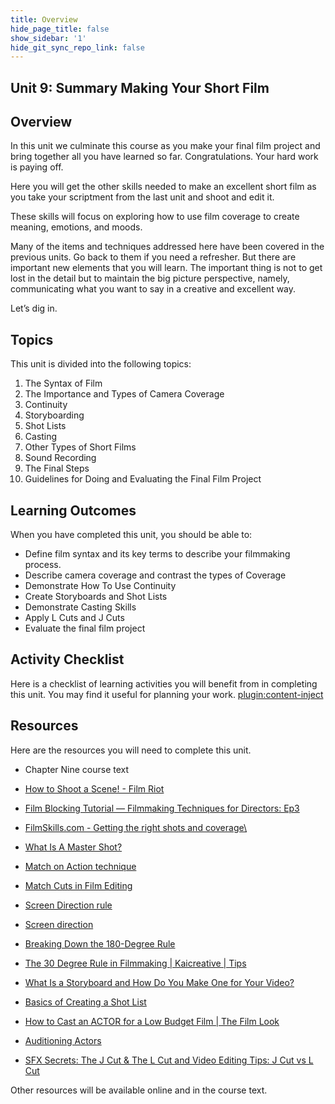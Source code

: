 ```yaml
---
title: Overview
hide_page_title: false
show_sidebar: '1'
hide_git_sync_repo_link: false
---
```


## Unit 9: Summary Making Your Short Film

## Overview

In this unit we culminate this course as you make your final film project and bring together all you have learned so far. Congratulations. Your hard work is paying off.

Here you will get the other skills needed to make an excellent short film as you take your scriptment from the last unit and shoot and edit it.

These skills will focus on exploring how to use film coverage to create meaning, emotions, and moods.

Many of the items and techniques addressed here have been covered in the previous units. Go back to them if you need a refresher. But there are important new elements that you will learn. The important thing is not to get lost in the detail but to maintain the big picture perspective, namely, communicating what you want to say in a creative and excellent way.

Let’s dig in.

## Topics

This unit is divided into the following topics:

1. The Syntax of Film
1. The Importance and Types of Camera Coverage
1. Continuity
1. Storyboarding
1. Shot Lists
1. Casting
1. Other Types of Short Films
1. Sound Recording
1. The Final Steps
1. Guidelines for Doing and Evaluating the Final Film Project

## Learning Outcomes

When you have completed this unit, you should be able to:

  - Define film syntax and its key terms to describe your filmmaking process.
  - Describe camera coverage and contrast the types of Coverage
  - Demonstrate How To Use Continuity
  - Create Storyboards and Shot Lists
  - Demonstrate Casting Skills
  - Apply L Cuts and J Cuts
  - Evaluate the final film project

## Activity Checklist

Here is a checklist of learning activities you will benefit from in completing this unit. You may find it useful for planning your work.
[plugin:content-inject](_schedule)
## Resources

Here are the resources you will need to complete this unit.

  - Chapter Nine course text

  - <a href="https://www.youtube.com/watch?v=IK2IAEO-FUI"> How to Shoot a Scene\! - Film Riot </a>
  - <a href="https://www.youtube.com/watch?v=9AGaECt9j4g"> Film Blocking Tutorial — Filmmaking Techniques for Directors: Ep3 </a>
  - <a href="https://www.youtube.com/watch?v=okphB85lfjk"> FilmSkills.com - Getting the right shots and coverage\ </a>
  - <a href="https://www.youtube.com/watch?v=cz3nBkIa9K0"> What Is A Master Shot? </a>
  - <a href="https://www.youtube.com/watch?v=eou7A-e2e4I"> Match on Action technique </a>
  - <a href="https://www.youtube.com/watch?v=El28XrjtcMI"> Match Cuts in Film Editing
  - <a href="https://www.youtube.com/watch?v=9XOn5uxdSJc"> Screen Direction rule </a>
  - <a href="https://www.youtube.com/watch?v=RogoUz_pk4Y"> Screen direction </a>
  - <a href="https://www.youtube.com/watch?v=HinUychY3sE"> Breaking Down the 180-Degree Rule </a>
  - <a href="https://www.youtube.com/watch?v=1K8EUc98VoQ"> The 30 Degree Rule in Filmmaking | Kaicreative | Tips </a>
  - <a href="https://www.wyzowl.com/what-is-a-storyboard/"> What Is a Storyboard and How Do You Make One for Your Video? </a>
  - <a href="https://www.youtube.com/watch?v=-rzJP_5L_yQ"> Basics of Creating a Shot List </a>
  - <a href="https://www.youtube.com/watch?v=YpCkRPqsiJ4"> How to Cast an ACTOR for a Low Budget Film | The Film Look </a>
  - <a href="https://www.youtube.com/watch?v=x0G6n346m90"> Auditioning Actors </a>
  - <a href="https://www.youtube.com/watch?v=eyH-a964kAs"> SFX Secrets: The J Cut & The L Cut
    <a href="https://www.youtube.com/watch?v=fT5rRPMnka0"> and Video Editing Tips: J Cut vs L Cut </a>

Other resources will be available online and in the course text.

